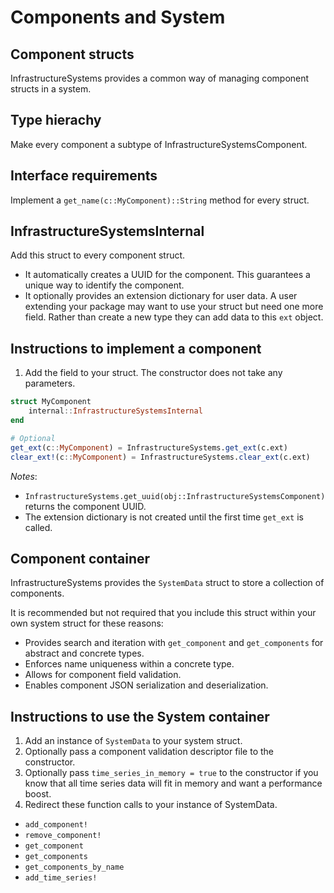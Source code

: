 # Components and System

## Component structs

InfrastructureSystems provides a common way of managing component structs in a
system.

## Type hierachy

Make every component a subtype of InfrastructureSystemsComponent.

## Interface requirements

Implement a `get_name(c::MyComponent)::String` method for every struct.

## InfrastructureSystemsInternal

Add this struct to every component struct.

- It automatically creates a UUID for the component. This guarantees a unique
  way to identify the component.
- It optionally provides an extension dictionary for user data. A user
  extending your package may want to use your struct but need one more field.
  Rather than create a new type they can add data to this `ext` object.

## Instructions to implement a component

1. Add the field to your struct. The constructor does not take any parameters.

```julia
struct MyComponent
    internal::InfrastructureSystemsInternal
end

# Optional
get_ext(c::MyComponent) = InfrastructureSystems.get_ext(c.ext)
clear_ext!(c::MyComponent) = InfrastructureSystems.clear_ext(c.ext)
```

*Notes*:

- `InfrastructureSystems.get_uuid(obj::InfrastructureSystemsComponent)` returns the
  component UUID.
- The extension dictionary is not created until the first time `get_ext` is
  called.

## Component container

InfrastructureSystems provides the `SystemData` struct to store a collection of
components.

It is recommended but not required that you include this struct within your own
  system struct for these reasons:

- Provides search and iteration with `get_component` and `get_components` for
  abstract and concrete types.
- Enforces name uniqueness within a concrete type.
- Allows for component field validation.
- Enables component JSON serialization and deserialization.

## Instructions to use the System container

1. Add an instance of `SystemData` to your system struct.
2. Optionally pass a component validation descriptor file to the constructor.
3. Optionally pass `time_series_in_memory = true` to the constructor if you
   know that all time series data will fit in memory and want a performance
   boost.
4. Redirect these function calls to your instance of SystemData.

- `add_component!`
- `remove_component!`
- `get_component`
- `get_components`
- `get_components_by_name`
- `add_time_series!`

